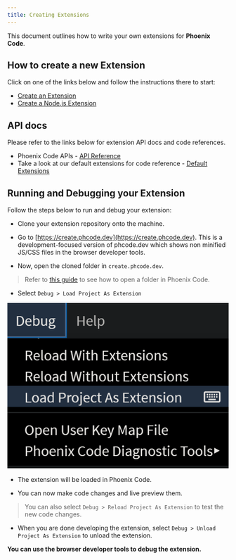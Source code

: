 ```yaml
---
title: Creating Extensions
---
```


This document outlines how to write your own extensions for **Phoenix Code**.

## How to create a new Extension
Click on one of the links below and follow the instructions there to start:
* [Create an Extension](https://github.com/phcode-dev/extension-template)
* [Create a Node.js Extension](https://github.com/phcode-dev/extension-node-template)

## API docs
Please refer to the links below for extension API docs and code references.
* Phoenix Code APIs - [API Reference](./API-Reference/NodeConnector)
* Take a look at our default extensions for code reference -  [Default Extensions](https://github.com/phcode-dev/phoenix/tree/main/src/extensions/default)

## Running and Debugging your Extension
Follow the steps below to run and debug your extension:

* Clone your extension repository onto the machine.

* Go to [https://create.phcode.dev](https://create.phcode.dev). This is a development-focused version of phcode.dev which shows non minified JS/CSS files in the browser developer tools.

* Now, open the cloned folder in `create.phcode.dev`. 
> Refer to [this guide](https://docs.phcode.dev/docs/quick-start-project#open-folder) to see how to open a folder in Phoenix Code.
* Select `Debug > Load Project As Extension`


![Debug Menu Image](images/creating-themes/debug-menu.png "Click on Debug > Load Project As Extension")

* The extension will be loaded in Phoenix Code.

* You can now make code changes and live preview them. 

> You can also select `Debug > Reload Project As Extension` to test the new code changes.

* When you are done developing the extension, select `Debug > Unload Project As Extension` to unload the extension.

**You can use the browser developer tools to debug the extension.**


